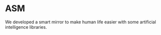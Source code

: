 # ASM
 We developed a smart mirror to make human life easier with some artificial intelligence libraries.
